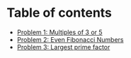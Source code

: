# Table of contents

* [Problem 1: Multiples of 3 or 5](README.md)
* [Problem 2: Even Fibonacci Numbers](problem-2-even-fibonacci-numbers.md)
* [Problem 3: Largest prime factor](problem-3-largest-prime-factor.md)

